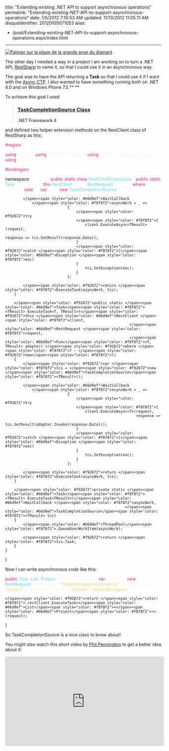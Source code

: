 title: "Extending existing .NET API to support asynchronous operations"
permalink: "Extending-existing-NET-API-to-support-asynchronous-operations"
date: 1/5/2012 7:10:53 AM
updated: 11/13/2012 11:05:11 AM
disqusIdentifier: 20120105071053
alias:
 - /post/Extending-existing-NET-API-to-support-asynchronous-operations.aspx/index.html
---
[![Palmier sur la plage de la grande anse du diamant](http://farm6.staticflickr.com/5057/5517072642_bc446224c7_m.jpg)](http://www.flickr.com/photos/laurentkempe/5517072642/ "Palmier sur la plage de la grande anse du diamant by Laurent Kempé, on Flickr")

The other day I needed a way in a project I am working on to turn a .NET API, [RestSharp](http://restsharp.org/) to name it, so that I could use it in an asynchronous way.
<!-- more -->

The goal was to have the API returning a **Task<TResult>** so that I could use it if I want with the [Async CTP](http://msdn.microsoft.com/en-us/vstudio/gg316360). I also wanted to have something running both on .NET 4.0 and on Windows Phone 7.5.** **

To achieve this goal I used 

> ### [TaskCompletionSource<TResult> Class](http://msdn.microsoft.com/en-us/library/dd449174.aspx)
> 
> **.NET Framework 4**

and defined two helper extension methods on the RestClient class of RestSharp as this:

<span style="color: #f92672">#region </span><span style="color: #f8f8f2">using

</span><span style="color: #f92672">using </span><span style="color: #f8f8f2">System;
</span><span style="color: #f92672">using </span><span style="color: #f8f8f2">System.Threading;
</span><span style="color: #f92672">using </span><span style="color: #f8f8f2">System.Threading.Tasks;
</span><span style="color: #f92672">using </span><span style="color: #f8f8f2">RestSharp;

</span><span style="color: #f92672">#endregion

namespace </span><span style="color: #f8f8f2">Sharper
{
    </span><span style="color: #f92672">public static class </span><span style="color: #66d9ef">RestClientExtensions
    </span><span style="color: #f8f8f2">{
        </span><span style="color: #f92672">public static </span><span style="color: #66d9ef">Task</span><span style="color: #f8f8f2"><TResult> ExecuteTask<TResult>(</span><span style="color: #f92672">this </span><span style="color: #66d9ef">RestClient </span><span style="color: #f8f8f2">client,
                                                         </span><span style="color: #66d9ef">RestRequest </span><span style="color: #f8f8f2">request) </span><span style="color: #f92672">where </span><span style="color: #f8f8f2">TResult : </span><span style="color: #f92672">new</span><span style="color: #f8f8f2">()
        {
            </span><span style="color: #f92672">var </span><span style="color: #f8f8f2">tcs = </span><span style="color: #f92672">new </span><span style="color: #66d9ef">TaskCompletionSource</span><span style="color: #f8f8f2"><TResult>();

            </span><span style="color: #66d9ef">WaitCallback
                </span><span style="color: #f8f8f2">asyncWork = _ =>
                                {
                                    </span><span style="color: #f92672">try
                                    </span><span style="color: #f8f8f2">{
                                        client.ExecuteAsync<TResult>(request,
                                                                     response => tcs.SetResult(response.Data));
                                    }
                                    </span><span style="color: #f92672">catch </span><span style="color: #f8f8f2">(</span><span style="color: #66d9ef">Exception </span><span style="color: #f8f8f2">exc)
                                    {
                                        tcs.SetException(exc);
                                    }
                                };

            </span><span style="color: #f92672">return </span><span style="color: #f8f8f2">ExecuteTask(asyncWork, tcs);
        }

        </span><span style="color: #f92672">public static </span><span style="color: #66d9ef">Task</span><span style="color: #f8f8f2"><TResult> ExecuteTask<T, TResult>(</span><span style="color: #f92672">this </span><span style="color: #66d9ef">RestClient </span><span style="color: #f8f8f2">client,
                                                            </span><span style="color: #66d9ef">RestRequest </span><span style="color: #f8f8f2">request,
                                                            </span><span style="color: #66d9ef">Func</span><span style="color: #f8f8f2"><T, TResult> adapter) </span><span style="color: #f92672">where </span><span style="color: #f8f8f2">T : </span><span style="color: #f92672">new</span><span style="color: #f8f8f2">()
        {
            </span><span style="color: #f92672">var </span><span style="color: #f8f8f2">tcs = </span><span style="color: #f92672">new </span><span style="color: #66d9ef">TaskCompletionSource</span><span style="color: #f8f8f2"><TResult>();

            </span><span style="color: #66d9ef">WaitCallback
                </span><span style="color: #f8f8f2">asyncWork = _ =>
                                {
                                    </span><span style="color: #f92672">try
                                    </span><span style="color: #f8f8f2">{
                                        client.ExecuteAsync<T>(request,
                                                               response =>
                                                               tcs.SetResult(adapter.Invoke(response.Data)));
                                    }
                                    </span><span style="color: #f92672">catch </span><span style="color: #f8f8f2">(</span><span style="color: #66d9ef">Exception </span><span style="color: #f8f8f2">exc)
                                    {
                                        tcs.SetException(exc);
                                    }
                                };

            </span><span style="color: #f92672">return </span><span style="color: #f8f8f2">ExecuteTask(asyncWork, tcs);
        }

        </span><span style="color: #f92672">private static </span><span style="color: #66d9ef">Task</span><span style="color: #f8f8f2"><TResult> ExecuteTask<TResult>(</span><span style="color: #66d9ef">WaitCallback </span><span style="color: #f8f8f2">asyncWork,
                                                          </span><span style="color: #66d9ef">TaskCompletionSource</span><span style="color: #f8f8f2"><TResult> tcs)
        {
            </span><span style="color: #66d9ef">ThreadPool</span><span style="color: #f8f8f2">.QueueUserWorkItem(asyncWork);

            </span><span style="color: #f92672">return </span><span style="color: #f8f8f2">tcs.Task;
        }
    }
}
</span>

<style type="text/css">










.csharpcode, .csharpcode pre
{
	font-size: small;
	color: black;
	font-family: consolas, "Courier New", courier, monospace;
	background-color: #ffffff;
	/*white-space: pre;*/
}
.csharpcode pre { margin: 0em; }
.csharpcode .rem { color: #008000; }
.csharpcode .kwrd { color: #0000ff; }
.csharpcode .str { color: #006080; }
.csharpcode .op { color: #0000c0; }
.csharpcode .preproc { color: #cc6633; }
.csharpcode .asp { background-color: #ffff00; }
.csharpcode .html { color: #800000; }
.csharpcode .attr { color: #ff0000; }
.csharpcode .alt 
{
	background-color: #f4f4f4;
	width: 100%;
	margin: 0em;
}
.csharpcode .lnum { color: #606060; }</style>



Now I can write asynchronous code like this:

<span style="color: #f92672">public </span><span style="color: #66d9ef">Task</span><span style="color: #f8f8f2"><</span><span style="color: #66d9ef">List</span><span style="color: #f8f8f2"><</span><span style="color: #66d9ef">Project</span><span style="color: #f8f8f2">>> GetAllProjects()
{
    </span><span style="color: #f92672">var </span><span style="color: #f8f8f2">request = </span><span style="color: #f92672">new </span><span style="color: #66d9ef">RestRequest </span><span style="color: #f8f8f2">{ Resource = </span><span style="color: #e6db74">"/httpAuth/app/rest/projects"</span><span style="color: #f8f8f2">, RootElement = </span><span style="color: #e6db74">"project" </span><span style="color: #f8f8f2">};
    request.AddHeader(</span><span style="color: #e6db74">"Accept"</span><span style="color: #f8f8f2">, </span><span style="color: #e6db74">"application/json"</span><span style="color: #f8f8f2">);

    </span><span style="color: #f92672">return </span><span style="color: #f8f8f2">_restClient.ExecuteTask<</span><span style="color: #66d9ef">List</span><span style="color: #f8f8f2"><</span><span style="color: #66d9ef">Project</span><span style="color: #f8f8f2">>>(request);
}
</span>

So TaskCompletionSource<T> is a nice class to know about!

You might also watch this short video by [Phil Pennington](http://channel9.msdn.com/Niners/philpenn) to get a better idea about it:

<iframe style="width: 512px; height: 288px" src="http://channel9.msdn.com/Blogs/philpenn/TaskCompletionSourceTResult/player?w=512&h=288" frameborder="0" scrolling="no"></iframe>

